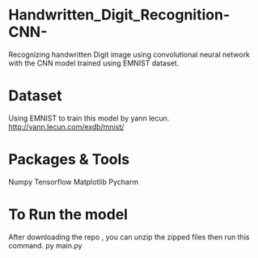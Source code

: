 # Handwritten_Digit_Recognition-CNN-
Recognizing handwritten Digit image using convolutional neural network with the CNN model trained using EMNIST dataset.

# Dataset
Using EMNIST to train this model by yann lecun.
http://yann.lecun.com/exdb/mnist/


# Packages & Tools
Numpy
Tensorflow
Matplotlib
Pycharm

# To Run the model
After downloading the repo , you can unzip the zipped files then run this command.
py main.py


